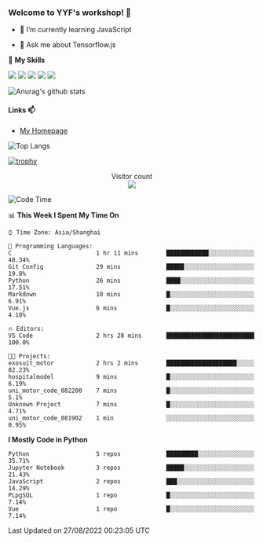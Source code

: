 ### Welcome to YYF's workshop! 👋

<!--
**YifeiYang210/YifeiYang210** is a ✨ _special_ ✨ repository because its `README.md` (this file) appears on your GitHub profile.

Here are some ideas to get you started:

- 🔭 I’m currently working on ...
- 🌱 I’m currently learning ...
- 👯 I’m looking to collaborate on ...
- 🤔 I’m looking for help with ...
- 💬 Ask me about ...
- 📫 How to reach me: ...
- 😄 Pronouns: ...
- ⚡ Fun fact: ...
-->

- 🌱 I’m currently learning JavaScript

- 💬 Ask me about Tensorflow.js

🌟 **My Skills**
<!-- [![](https://img.shields.io/badge/{徽标标题}-{徽标内容}-{徽标颜色}.svg)]({linkUrl}) -->

![](https://img.shields.io/badge/-Python-3f7fbd?logo=Python&logoColor=fff)
![](https://img.shields.io/badge/-DeepLearning-3f7fbd?logo=Pandas&logoColor=fff)
![](https://img.shields.io/badge/-Wechat-3f7fbd?logo=Wechat&logoColor=fff)
![](https://img.shields.io/badge/-C%2B%2B-3f7fbd?logo=C%2B%2B&logoColor=fff)
![](https://img.shields.io/badge/-JavaScript-3f7fbd?logo=JavaScript&logoColor=fff)

![Anurag's github stats](https://github-readme-stats.vercel.app/api?username=YifeiYang210&theme=maroongold)



#### Links 📫

* [My Homepage](https://YifeiYang210.github.io/blog/)

![Top Langs](https://github-readme-stats.vercel.app/api/top-langs/?username=YifeiYang210&hide=roff,c)

[![trophy](https://github-profile-trophy.vercel.app/?username=YifeiYang210&theme=dracula&row=2&column=3)](https://github.com/ryo-ma/github-profile-trophy)

<p align="center"> 
  Visitor count<br>
  <img src="https://profile-counter.glitch.me/YifeiYang210/count.svg" />
</p>

<!--START_SECTION:waka-->
![Code Time](http://img.shields.io/badge/Code%20Time-1%2C127%20hrs%2047%20mins-blue)

📊 **This Week I Spent My Time On** 

```text
⌚︎ Time Zone: Asia/Shanghai

💬 Programming Languages: 
C                        1 hr 11 mins        ████████████░░░░░░░░░░░░░   48.34% 
Git Config               29 mins             █████░░░░░░░░░░░░░░░░░░░░   19.8% 
Python                   26 mins             ████░░░░░░░░░░░░░░░░░░░░░   17.51% 
Markdown                 10 mins             █░░░░░░░░░░░░░░░░░░░░░░░░   6.91% 
Vue.js                   6 mins              █░░░░░░░░░░░░░░░░░░░░░░░░   4.18%

🔥 Editors: 
VS Code                  2 hrs 28 mins       █████████████████████████   100.0%

🐱‍💻 Projects: 
exosuit_motor            2 hrs 2 mins        ████████████████████░░░░░   82.23% 
hospitalmodel            9 mins              █░░░░░░░░░░░░░░░░░░░░░░░░   6.19% 
uni_motor_code_082200    7 mins              █░░░░░░░░░░░░░░░░░░░░░░░░   5.1% 
Unknown Project          7 mins              █░░░░░░░░░░░░░░░░░░░░░░░░   4.71% 
uni_motor_code_081902    1 min               ░░░░░░░░░░░░░░░░░░░░░░░░░   0.95%

```

**I Mostly Code in Python** 

```text
Python                   5 repos             █████████░░░░░░░░░░░░░░░░   35.71% 
Jupyter Notebook         3 repos             █████░░░░░░░░░░░░░░░░░░░░   21.43% 
JavaScript               2 repos             ███░░░░░░░░░░░░░░░░░░░░░░   14.29% 
PLpgSQL                  1 repo              █░░░░░░░░░░░░░░░░░░░░░░░░   7.14% 
Vue                      1 repo              █░░░░░░░░░░░░░░░░░░░░░░░░   7.14%

```



 Last Updated on 27/08/2022 00:23:05 UTC
<!--END_SECTION:waka-->


